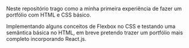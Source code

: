 Neste repositório trago como a minha primeira experiência de fazer um portfólio com HTML e CSS básico.

Implementando alguns conceitos de Flexbox no CSS e testando uma semântica básica no HTML, em breve pretendo trazer um portfólio mais completo incorporando React.js.